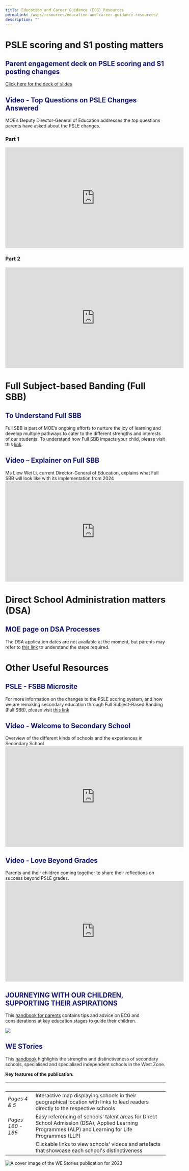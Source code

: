 ```yaml
---
title: Education and Career Guidance (ECG) Resources
permalink: /wvps/resources/education-and-career-guidance-resources/
description: ""
---
```

# PSLE scoring and S1 posting matters
<h2 style="color:midnightblue">Parent engagement deck on PSLE scoring and S1 posting changes</h2>

<a href="/files/ECG/psle%202023%20-%20parent%20engagement.pdf" target="_blank">Click here for the deck of slides</a>
<h2 style="color:midnightblue">Video - Top Questions on PSLE Changes Answered</h2>
MOE’s Deputy Director-General of Education addresses the top questions parents have asked about the PSLE changes.

<h3>Part 1</h3>
<iframe allowfullscreen="" allow="accelerometer; autoplay; clipboard-write; encrypted-media; gyroscope; picture-in-picture; web-share" frameborder="0" title="YouTube video player" src="https://www.youtube.com/embed/pp5rWUMMtIc" height="315" width="560"></iframe>
<h3>Part 2</h3>
<iframe allowfullscreen="" allow="accelerometer; autoplay; clipboard-write; encrypted-media; gyroscope; picture-in-picture; web-share" frameborder="0" title="YouTube video player" src="https://www.youtube.com/embed/44m7HE7flhQ" height="315" width="560"></iframe>

# Full Subject-based Banding (Full SBB)
<h2 style="color:midnightblue">To Understand Full SBB</h2>
Full SBB is part of MOE’s ongoing efforts to nurture the joy of learning and develop multiple pathways to cater to the different strengths and interests of our students. To understand how Full SBB impacts your child, please visit this <a target="_blank" href="https://www.moe.gov.sg/microsites/psle-fsbb/full-subject-based-banding/main.html">link</a>.

<h2 style="color:midnightblue">Video – Explainer on Full SBB</h2>
Ms Liew Wei Li, current Director-General of Education, explains what Full SBB will look like with its implementation from 2024
<iframe width="560" height="315" src="https://www.youtube.com/embed/qTew7GF4NLs?clip=Ugkx1fLVdBgKeq4Rvb6JMaH3HR_GEvP6aF8b&amp;clipt=EOBdGLiRAg" title="YouTube video player" frameborder="0" allow="accelerometer; autoplay; clipboard-write; encrypted-media; gyroscope; picture-in-picture; web-share" allowfullscreen=""></iframe>

# Direct School Administration matters (DSA)
<h2 style="color: midnightblue">MOE page on DSA Processes</h2>
The DSA application dates are not available at the moment, but parents may refer to&nbsp;<a target="_blank" href="https://www.moe.gov.sg/secondary/dsa">this link</a>&nbsp;to understand the steps required.

# Other Useful Resources
<h2 style="color: midnightblue">PSLE - FSBB Microsite</h2>
For more information on the changes to the PSLE scoring system, and how we are remaking secondary education through Full Subject-Based Banding (Full SBB), please visit <a target="_blank" href="https://www.moe.gov.sg/microsites/psle-fsbb/index.html">this link</a>
<h2 style="color: midnightblue">Video - Welcome to Secondary School</h2>
Overview of the different kinds of schools and the experiences in Secondary School
<iframe width="560" height="315" src="https://www.youtube.com/embed/lNbr5rLSxAM" title="YouTube video player" frameborder="0" allow="accelerometer; autoplay; clipboard-write; encrypted-media; gyroscope; picture-in-picture; web-share" allowfullscreen=""></iframe>
<h2 style="color: midnightblue">Video - Love Beyond Grades</h2>
Parents and their children coming together to share their reflections on success beyond PSLE grades.
<iframe width="560" height="315" src="https://www.youtube.com/embed/WOi1eoSiLMs" title="YouTube video player" frameborder="0" allow="accelerometer; autoplay; clipboard-write; encrypted-media; gyroscope; picture-in-picture; web-share" allowfullscreen=""></iframe>
<h2 style="color:midnightblue">JOURNEYING WITH OUR CHILDREN, SUPPORTING THEIR ASPIRATIONS</h2>
This <a href="https://www.moe.gov.sg/-/media/files/programmes/ecg/ecg-tips-for-parents.ashx" target="_blank">handbook for parents</a> contains tips and advice on ECG and considerations at key education stages to guide&nbsp;their&nbsp;children.

![](/images/Picture1.jpeg)
																										 
<h2 style="color:midnightblue">WE STories</h2>
This <a href="https://go.gov.sg/westories-official" target="_blank">handbook</a>&nbsp;highlights&nbsp;the strengths and distinctiveness of secondary schools,&nbsp;specialised&nbsp;and&nbsp;specialised&nbsp;independent schools in the West Zone.

**Key features of the publication:**


|&nbsp;|&nbsp;|
| -------- | -------- |
|*Pages 4 &amp; 5*|Interactive map displaying schools in their geographical location with links to lead readers directly to the respective schools|
|*Pages 160 - 165*|Easy referencing of schools' talent areas for Direct School Admission (DSA), Applied Learning Programmes (ALP) and Learning for Life Programmes (LLP)|
|&nbsp;|Clickable links to view schools' videos and artefacts that showcase each school's distinctiveness |

![A cover image of the WE Stories publication for 2023](/images/ECG/we%20stories%20publication%202023%20cover.jpg)
